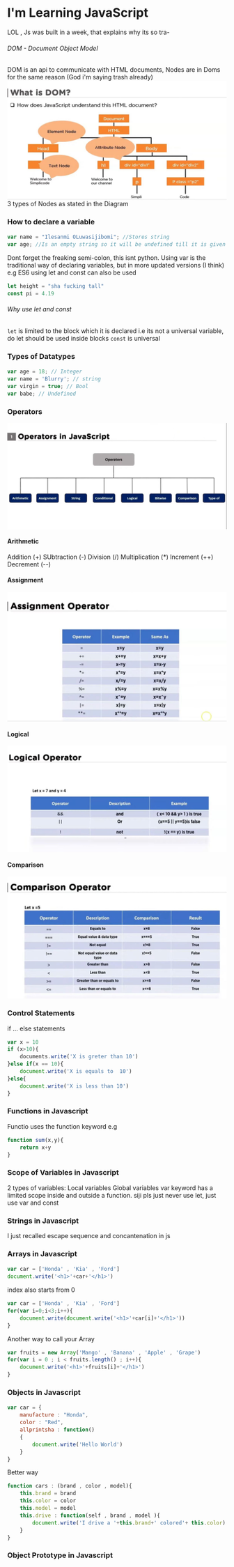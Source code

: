 # I'm Learning JavaScript
LOL , Js was built in a week, that explains why its so tra-


###### DOM - Document Object Model

DOM is an api to communicate with HTML documents, Nodes are in Doms for the same reason (God i'm saying trash already)
<img align="center" src="./assets/DOM.JPG" >
3 types of Nodes as stated in the Diagram

### How to declare a variable
```js script
var name = "Ilesanmi OLuwasijibomi"; //Stores string
var age; //Is an empty string so it will be undefined till it is given a value

```
Dont forget the freaking semi-colon, this isnt python. 
Using var is the traditional way of declaring variables,
but in more updated versions (I think) e.g ES6 using let and const can also be used
```js script
let height = "sha fucking tall"
const pi = 4.19 
```
###### Why use let and const
```let``` is limited to the block which it is declared i.e its not a universal variable, do let should be used inside blocks
```const``` is universal   

### Types of Datatypes
```js script
var age = 18; // Integer
var name = 'Blurry'; // string 
var virgin = true; // Bool
var babe; // Undefined
```
### Operators
<img align="center" src="./assets/OPERATORS.JPG" >

#### Arithmetic
Addition (+)
SUbtraction (-)
Division (/)
Multiplication (*)
Increment (++)
Decrement (--)

#### Assignment
<img align="center" src="./assets/ASSIGNMENT OPERATORS.JPG" >

#### Logical
<img align="center" src="./assets/LOGICAL OPERATORS.JPG" >

#### Comparison
<img align="center" src="./assets/COMPARISON OPERATORS.JPG" >

### Control Statements
if ... else statements
```js script
var x = 10
if (x>10){
    documents.write('X is greter than 10')
}else if(x == 10){
    document.write('X is equals to  10')
}else{
    document.write('X is less than 10')
}
```

### Functions in Javascript
Functio uses the function keyword e.g
```js script
function sum(x,y){
    return x+y
}

```
### Scope of Variables in Javascript
2 types of variables:
    Local variables
    Global variables
var keyword has a limited scope inside and outside a function.
siji pls just never use let, just use var and const

### Strings in Javascript
I just recalled escape sequence and concantenation in js

### Arrays in Javascript
```js script
var car = ['Honda' , 'Kia' , 'Ford']
document.write('<h1>'+car+'</h1>')
```
index also starts from 0

```js script
var car = ['Honda' , 'Kia' , 'Ford']
for(var i=0;i<3;i++){
    document.write(document.write('<h1>'+car[i]+'</h1>'))
}
```
Another way to call your Array
```js script
var fruits = new Array('Mango' , 'Banana' , 'Apple' , 'Grape')
for(var i = 0 ; i < fruits.length() ; i++){
    document.write('<h1>'+fruits[i]+'</h1>')
}
```
### Objects in Javascript
```js sccript
var car = {
    manufacture : "Honda",
    color : "Red",
    allprintsha : function()
    {
        document.write('Hello World')
    }
}
```
Better way
```js sccript
function cars : (brand , color , model){
    this.brand = brand
    this.color = color
    this.model = model
    this.drive : function(self , brand , model ){
        document.write('I drive a '+this.brand+' colored'+ this.color)
    }
}
```

### Object Prototype in Javascript

```js script

```





















